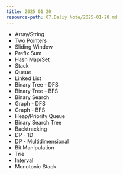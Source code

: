 ```yaml
---
title: 2025 01 20
resource-path: 07.Daliy Note/2025-01-20.md
---
```

- Array/String
- Two Pointers
- Sliding Window
- Prefix Sum
- Hash Map/Set
- Stack
- Queue
- Linked List
- Binary Tree - DFS
- Binary Tree - BFS
- Binary Search
- Graph - DFS
- Graph - BFS
- Heap/Priority Queue
- Binary Search Tree
- Backtracking
- DP - 1D
- DP - Multidimensional
- Bit Manipulation
- Trie
- Interval
- Monotonic Stack